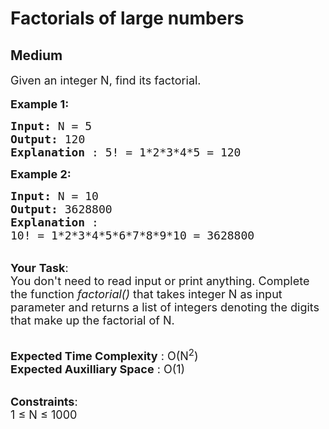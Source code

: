 # Factorials of large numbers
## Medium
<div class="problems_problem_content__Xm_eO"><p><span style="font-size:18px">Given an integer N, find its factorial.</span><br>
<br>
<span style="font-size:18px"><strong>Example 1:</strong></span></p>

<pre style="position: relative;"><span style="font-size:18px"><strong>Input: </strong>N = 5
<strong>Output: </strong>120
<strong>Explanation </strong>: 5! = 1*2*3*4*5 = 120</span>
<div class="open_grepper_editor" title="Edit &amp; Save To Grepper"></div></pre>

<p><span style="font-size:18px"><strong>Example 2:</strong></span></p>

<pre style="position: relative;"><span style="font-size:18px"><strong>Input: </strong>N = 10
<strong>Output: </strong>3628800
<strong>Explanation </strong>:
10! = 1*2*3*4*5*6*7*8*9*10 = 3628800</span><div class="open_grepper_editor" title="Edit &amp; Save To Grepper"></div></pre>

<p><br>
<span style="font-size:18px"><strong>Your</strong> <strong>Task</strong>:<br>
You don't need to read input or print anything.&nbsp;Complete the function</span><span style="font-size:18px"><em>&nbsp;factorial()&nbsp;</em>that takes integer N as input parameter and returns a list of integers denoting the digits that make up the factorial of N.</span></p>

<p><br>
<span style="font-size:18px"><strong>Expected Time Complexity</strong> : O(N<sup>2</sup>)<br>
<strong>Expected Auxilliary Space</strong> : O(1)</span></p>

<p><br>
<span style="font-size:18px"><strong>Constraints</strong>:<br>
1 ≤ N ≤ 1000</span></p>
</div>
